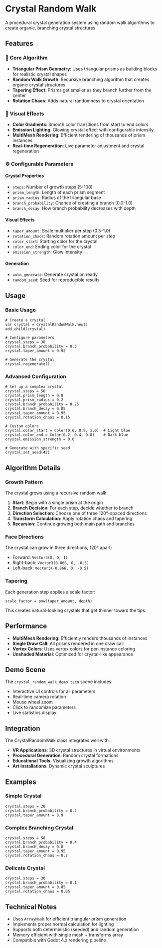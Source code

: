 # Crystal Random Walk

A procedural crystal generation system using random walk algorithms to create organic, branching crystal structures.

## Features

### 🎯 **Core Algorithm**
- **Triangular Prism Geometry**: Uses triangular prisms as building blocks for realistic crystal shapes
- **Random Walk Growth**: Recursive branching algorithm that creates organic crystal structures
- **Tapering Effect**: Prisms get smaller as they branch further from the center
- **Rotation Chaos**: Adds natural randomness to crystal orientation

### 🎨 **Visual Effects**
- **Color Gradients**: Smooth color transitions from start to end colors
- **Emission Lighting**: Glowing crystal effect with configurable intensity
- **MultiMesh Rendering**: Efficient rendering of thousands of prism instances
- **Real-time Regeneration**: Live parameter adjustment and crystal regeneration

### ⚙️ **Configurable Parameters**

#### Crystal Properties
- `steps`: Number of growth steps (5-100)
- `prism_length`: Length of each prism segment
- `prism_radius`: Radius of the triangular base
- `branch_probability`: Chance of creating a branch (0.0-1.0)
- `branch_decay`: How branch probability decreases with depth

#### Visual Effects
- `taper_amount`: Scale multiplier per step (0.5-1.0)
- `rotation_chaos`: Random rotation amount per step
- `color_start`: Starting color for the crystal
- `color_end`: Ending color for the crystal
- `emission_strength`: Glow intensity

#### Generation
- `auto_generate`: Generate crystal on ready
- `random_seed`: Seed for reproducible results

## Usage

### Basic Usage
```gdscript
# Create a crystal
var crystal = CrystalRandomWalk.new()
add_child(crystal)

# Configure parameters
crystal.steps = 30
crystal.branch_probability = 0.3
crystal.taper_amount = 0.92

# Generate the crystal
crystal.regenerate()
```

### Advanced Configuration
```gdscript
# Set up a complex crystal
crystal.steps = 50
crystal.prism_length = 0.8
crystal.prism_radius = 0.2
crystal.branch_probability = 0.25
crystal.branch_decay = 0.85
crystal.taper_amount = 0.95
crystal.rotation_chaos = 0.15

# Custom colors
crystal.color_start = Color(0.6, 0.9, 1.0)  # Light blue
crystal.color_end = Color(0.2, 0.4, 0.8)    # Dark blue
crystal.emission_strength = 0.6

# Generate with specific seed
crystal.set_seed(42)
```

## Algorithm Details

### Growth Pattern
The crystal grows using a recursive random walk:

1. **Start**: Begin with a single prism at the origin
2. **Branch Decision**: For each step, decide whether to branch
3. **Direction Selection**: Choose one of three 120°-spaced directions
4. **Transform Calculation**: Apply rotation chaos and tapering
5. **Recursion**: Continue growing both main path and branches

### Face Directions
The crystal can grow in three directions, 120° apart:
- Forward: `Vector3(0, 0, 1)`
- Right-back: `Vector3(0.866, 0, -0.5)`
- Left-back: `Vector3(-0.866, 0, -0.5)`

### Tapering
Each generation step applies a scale factor:
```gdscript
scale_factor = pow(taper_amount, depth)
```

This creates natural-looking crystals that get thinner toward the tips.

## Performance

- **MultiMesh Rendering**: Efficiently renders thousands of instances
- **Single Draw Call**: All prisms rendered in one draw call
- **Vertex Colors**: Uses vertex colors for per-instance coloring
- **Unshaded Material**: Optimized for crystal-like appearance

## Demo Scene

The `crystal_random_walk_demo.tscn` scene includes:
- Interactive UI controls for all parameters
- Real-time camera rotation
- Mouse wheel zoom
- Click to randomize parameters
- Live statistics display

## Integration

The CrystalRandomWalk class integrates well with:
- **VR Applications**: 3D crystal structures in virtual environments
- **Procedural Generation**: Random crystal formations
- **Educational Tools**: Visualizing growth algorithms
- **Art Installations**: Dynamic crystal sculptures

## Examples

### Simple Crystal
```gdscript
crystal.steps = 20
crystal.branch_probability = 0.2
crystal.taper_amount = 0.9
```

### Complex Branching Crystal
```gdscript
crystal.steps = 50
crystal.branch_probability = 0.4
crystal.branch_decay = 0.8
crystal.taper_amount = 0.95
crystal.rotation_chaos = 0.2
```

### Delicate Crystal
```gdscript
crystal.steps = 30
crystal.branch_probability = 0.1
crystal.taper_amount = 0.85
crystal.rotation_chaos = 0.05
```

## Technical Notes

- Uses `ArrayMesh` for efficient triangular prism generation
- Implements proper normal calculation for lighting
- Supports both deterministic (seeded) and random generation
- Memory efficient with single mesh + transforms array
- Compatible with Godot 4.x rendering pipeline






